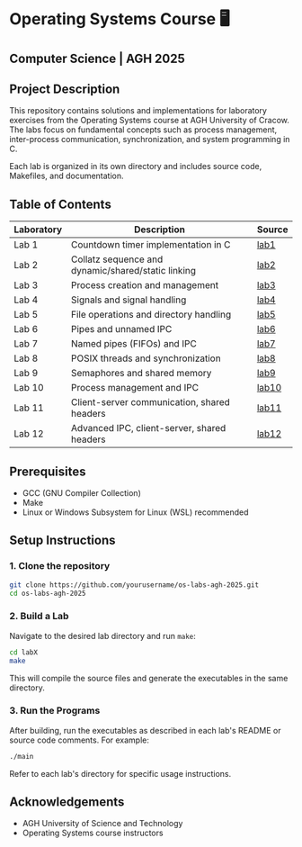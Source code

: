 # Operating Systems Course 🖥️
## Computer Science | AGH 2025

## Project Description

This repository contains solutions and implementations for laboratory exercises from the Operating Systems course at AGH University of Cracow. The labs focus on fundamental concepts such as process management, inter-process communication, synchronization, and system programming in C.

Each lab is organized in its own directory and includes source code, Makefiles, and documentation.

## Table of Contents

| Laboratory | Description | Source |
|------------|-------------|--------|
| Lab 1      | Countdown timer implementation in C | [lab1](lab1/) |
| Lab 2      | Collatz sequence and dynamic/shared/static linking | [lab2](lab2/) |
| Lab 3      | Process creation and management | [lab3](lab3/) |
| Lab 4      | Signals and signal handling | [lab4](lab4/) |
| Lab 5      | File operations and directory handling | [lab5](lab5/) |
| Lab 6      | Pipes and unnamed IPC | [lab6](lab6/) |
| Lab 7      | Named pipes (FIFOs) and IPC | [lab7](lab7/) |
| Lab 8      | POSIX threads and synchronization | [lab8](lab8/) |
| Lab 9      | Semaphores and shared memory | [lab9](lab9/) |
| Lab 10     | Process management and IPC | [lab10](lab10/) |
| Lab 11     | Client-server communication, shared headers | [lab11](lab11/) |
| Lab 12     | Advanced IPC, client-server, shared headers | [lab12](lab12/) |


## Prerequisites

- GCC (GNU Compiler Collection)
- Make
- Linux or Windows Subsystem for Linux (WSL) recommended

## Setup Instructions

### 1. Clone the repository
```bash
git clone https://github.com/yourusername/os-labs-agh-2025.git
cd os-labs-agh-2025
```
### 2. Build a Lab

Navigate to the desired lab directory and run `make`:
```bash
cd labX
make
```
This will compile the source files and generate the executables in the same directory.

### 3. Run the Programs

After building, run the executables as described in each lab's README or source code comments. For example:
```bash
./main
```
Refer to each lab's directory for specific usage instructions.

## Acknowledgements

- AGH University of Science and Technology
- Operating Systems course instructors
